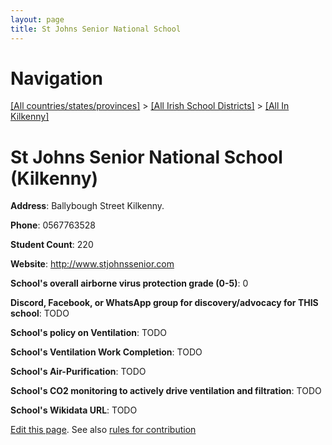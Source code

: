 ```yaml
---
layout: page
title: St Johns Senior National School
---
```

# Navigation

[[All countries/states/provinces]](../../..) > [[All Irish School Districts]](../..) > [[All In Kilkenny]](..)

# St Johns Senior National School (Kilkenny)

**Address**: Ballybough Street Kilkenny.

**Phone**: 0567763528

**Student Count**: 220

**Website**: <http://www.stjohnssenior.com>

**School's overall airborne virus protection grade (0-5)**: 0

**Discord, Facebook, or WhatsApp group for discovery/advocacy for THIS school**: TODO

**School's policy on Ventilation**: TODO

**School's Ventilation Work Completion**: TODO

**School's Air-Purification**: TODO

**School's CO2 monitoring to actively drive ventilation and filtration**: TODO

**School's Wikidata URL**: TODO


[Edit this page](https://github.com/ventilate-schools/Ireland/edit/main/./Kilkenny/St_Johns_Senior_National_School.md). See also [rules for contribution](../../../contribution-rules/)